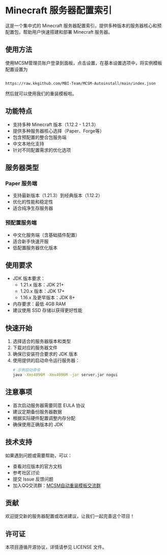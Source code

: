 # Minecraft 服务器配置索引

这是一个集中式的 Minecraft 服务器配置索引，提供多种版本的服务器核心和预配置包，帮助用户快速搭建和部署 Minecraft 服务器。

## 使用方法

使用MCSM管理员账户登录到面板，点击设置，在基本设置选项中，将实例模板配置设置为 
```URL

https://raw.kkgithub.com/MBI-Team/MCSM-Autoinstall/main/index.json

```
然后就可以使用我们的重装模板啦。

## 功能特点

- 支持多种 Minecraft 版本（1.12.2 - 1.21.3）
- 提供多种服务器核心选择（Paper、Forge等）
- 包含预配置的整合包服务端
- 中文本地化支持
- 针对不同配置需求的优化选项

## 服务器类型

### Paper 服务端
- 支持最新版本（1.21.3）到经典版本（1.12.2）
- 优化的性能和稳定性
- 适合纯净生存服务器

### 预配置服务端
- 中文化服务端（含基础插件配置）
- 适合新手快速开服
- 低配置服务器优化版本

## 使用要求

- JDK 版本要求：
  - 1.21.x 版本：JDK 21+
  - 1.20.x 版本：JDK 17+
  - 1.16.x 及更早版本：JDK 8+
- 内存要求：最低 4GB RAM
- 建议使用 SSD 存储以获得更好性能

## 快速开始

1. 选择适合的服务器版本和类型
2. 下载对应的服务器文件
3. 确保已安装符合要求的 JDK 版本
4. 使用提供的启动命令运行服务器：
   ```bash
   # 示例启动命令
   java -Xms4096M -Xmx4096M -jar server.jar nogui
   ```

## 注意事项

- 首次启动服务器需要同意 EULA 协议
- 建议定期备份服务器数据
- 根据实际硬件配置调整内存分配
- 确保使用正确版本的 JDK

## 技术支持

如果遇到问题或需要帮助，可以：
- 查看对应版本的官方文档
- 参考社区讨论
- 提交 Issue 反馈问题
- 加入QQ交流群：[MCSM自动重装模板交流群](https://qm.qq.com/q/lse13asihU)

## 贡献

欢迎提交新的服务器配置或改进建议，让我们一起完善这个项目！

## 许可证

本项目遵循开源协议，详情请参见 LICENSE 文件。
